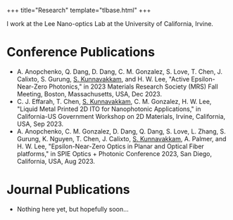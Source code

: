 +++
title="Research"
template="tlbase.html"
+++

I work at the Lee Nano-optics Lab at the University of California, Irvine. 

# Conference Publications
- A. Anopchenko, Q. Dang, D. Dang, C. M. Gonzalez, S. Love, T. Chen, J. Calixto, S. Gurung, <ins>S. Kunnavakkam</ins>, and H. W. Lee, "Active Epsilon-Near-Zero Photonics," in 2023 Materials Research Society (MRS) Fall Meeting, Boston, Massachusetts, USA, Dec 2023.
- C. J. Effarah, T. Chen, <ins>S. Kunnavakkam</ins>, C. M. Gonzalez, H. W. Lee, "Liquid Metal Printed 2D ITO for Nanophotonic Applications," in California-US Government Workshop on 2D Materials, Irvine, California, USA, Sep 2023.
- A. Anopchenko, C. M. Gonzalez, D. Dang, Q. Dang, S. Love, L. Zhang, S. Gurung, K. Nguyen, T. Chen, J. Calixto, <ins>S. Kunnavakkam</ins>, A. Palmer, and H. W. Lee, "Epsilon-Near-Zero Optics in Planar and Optical Fiber platforms," in SPIE Optics + Photonic Conference 2023, San Diego, California, USA, Aug 2023.
# Journal Publications
- Nothing here yet, but hopefully soon...